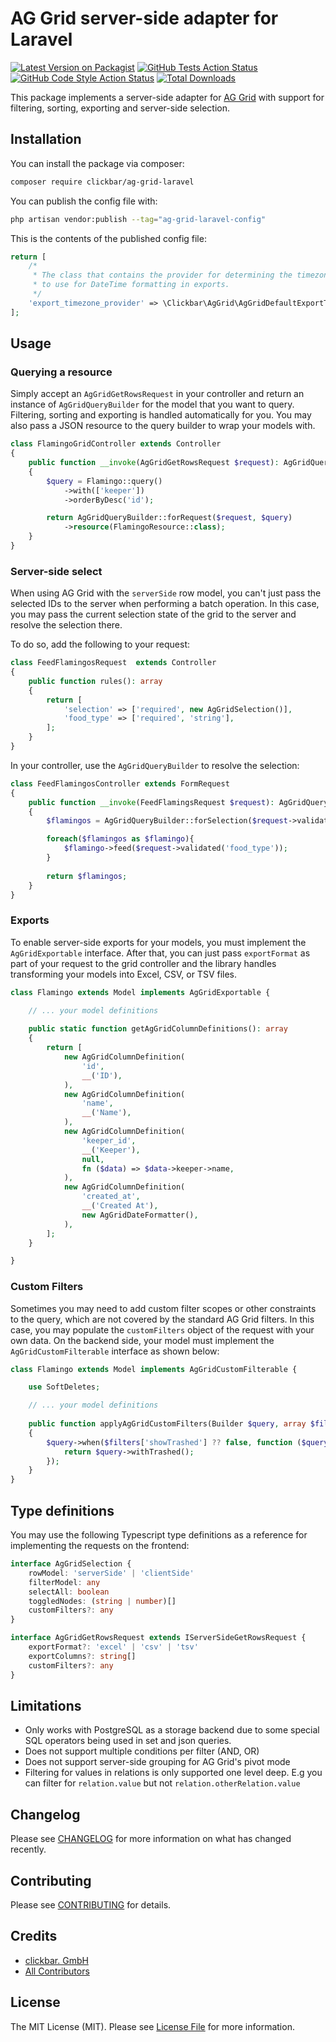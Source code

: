# AG Grid server-side adapter for Laravel

[![Latest Version on Packagist](https://img.shields.io/packagist/v/clickbar/ag-grid-laravel.svg?style=flat-square)](https://packagist.org/packages/clickbar/ag-grid-laravel)
[![GitHub Tests Action Status](https://img.shields.io/github/actions/workflow/status/clickbar/ag-grid-laravel/run-tests.yml?branch=main&label=tests&style=flat-square)](https://github.com/clickbar/ag-grid-laravel/actions?query=workflow%3Arun-tests+branch%3Amain)
[![GitHub Code Style Action Status](https://img.shields.io/github/actions/workflow/status/clickbar/ag-grid-laravel/fix-php-code-style-issues.yml?branch=main&label=code%20style&style=flat-square)](https://github.com/clickbar/ag-grid-laravel/actions?query=workflow%3A"Fix+PHP+code+style+issues"+branch%3Amain)
[![Total Downloads](https://img.shields.io/packagist/dt/clickbar/ag-grid-laravel.svg?style=flat-square)](https://packagist.org/packages/clickbar/ag-grid-laravel)

This package implements a server-side adapter for [AG Grid](https://www.ag-grid.com/) with support for filtering, sorting, exporting and server-side selection.

## Installation

You can install the package via composer:

```bash
composer require clickbar/ag-grid-laravel
```

You can publish the config file with:

```bash
php artisan vendor:publish --tag="ag-grid-laravel-config"
```

This is the contents of the published config file:

```php
return [
    /*
     * The class that contains the provider for determining the timezone 
     * to use for DateTime formatting in exports.
     */
    'export_timezone_provider' => \Clickbar\AgGrid\AgGridDefaultExportTimezoneProvider::class
];
```

## Usage

### Querying a resource

Simply accept an `AgGridGetRowsRequest` in your controller and return an instance of `AgGridQueryBuilder` for the model that you want to query. 
Filtering, sorting and exporting is handled automatically for you. You may also pass a JSON resource to the query builder to wrap your models with.

```php
class FlamingoGridController extends Controller
{
    public function __invoke(AgGridGetRowsRequest $request): AgGridQueryBuilder
    {
        $query = Flamingo::query()
            ->with(['keeper'])
            ->orderByDesc('id');

        return AgGridQueryBuilder::forRequest($request, $query)
            ->resource(FlamingoResource::class);
    }
}
```

### Server-side select

When using AG Grid with the `serverSide` row model, you can't just pass the selected IDs to the server when performing a batch operation.
In this case, you may pass the current selection state of the grid to the server and resolve the selection there.

To do so, add the following to your request:

```php
class FeedFlamingosRequest  extends Controller
{
    public function rules(): array
    {
        return [
            'selection' => ['required', new AgGridSelection()],
            'food_type' => ['required', 'string'],
        ];
    }
}
```

In your controller, use the `AgGridQueryBuilder` to resolve the selection:

```php
class FeedFlamingosController extends FormRequest
{
    public function __invoke(FeedFlamingsRequest $request): AgGridQueryBuilder
    {
        $flamingos = AgGridQueryBuilder::forSelection($request->validated('selection'))->get();

        foreach($flamingos as $flamingo){
            $flamingo->feed($request->validated('food_type'));
        }
        
        return $flamingos;
    }
}
```

### Exports

To enable server-side exports for your models, you must implement the `AgGridExportable` interface. 
After that, you can just pass `exportFormat` as part of your request to the grid controller and the library handles transforming your models into Excel, CSV, or TSV files.

```php
class Flamingo extends Model implements AgGridExportable {

    // ... your model definitions
    
    public static function getAgGridColumnDefinitions(): array
    {
        return [
            new AgGridColumnDefinition(
                'id',
                __('ID'),
            ),
            new AgGridColumnDefinition(
                'name',
                __('Name'),
            ),
            new AgGridColumnDefinition(
                'keeper_id',
                __('Keeper'),
                null,
                fn ($data) => $data->keeper->name,
            ),
            new AgGridColumnDefinition(
                'created_at',
                __('Created At'),
                new AgGridDateFormatter(),
            ),
        ];
    }

}
```

### Custom Filters

Sometimes you may need to add custom filter scopes or other constraints to the query, 
which are not covered by the standard AG Grid filters. In this case, you may populate the `customFilters` object of the request with your own data.
On the backend side, your model must implement the `AgGridCustomFilterable` interface as shown below:

```php
class Flamingo extends Model implements AgGridCustomFilterable {

    use SoftDeletes;

    // ... your model definitions
    
    public function applyAgGridCustomFilters(Builder $query, array $filters): void
    {
        $query->when($filters['showTrashed'] ?? false, function ($query) {
            return $query->withTrashed();
        });
    }
}
```

## Type definitions

You may use the following Typescript type definitions as a reference 
for implementing the requests on the frontend:

```typescript
interface AgGridSelection {
    rowModel: 'serverSide' | 'clientSide'
    filterModel: any
    selectAll: boolean
    toggledNodes: (string | number)[]
    customFilters?: any
}

interface AgGridGetRowsRequest extends IServerSideGetRowsRequest {
    exportFormat?: 'excel' | 'csv' | 'tsv'
    exportColumns?: string[]
    customFilters?: any
}
```

## Limitations

- Only works with PostgreSQL as a storage backend due to some special SQL operators being used in set and json queries.
- Does not support multiple conditions per filter (AND, OR)
- Does not support server-side grouping for AG Grid's pivot mode
- Filtering for values in relations is only supported one level deep. E.g you can filter for `relation.value` but not `relation.otherRelation.value` 

## Changelog

Please see [CHANGELOG](CHANGELOG.md) for more information on what has changed recently.

## Contributing

Please see [CONTRIBUTING](CONTRIBUTING.md) for details.

## Credits

- [clickbar. GmbH](https://github.com/clickbar)
- [All Contributors](../../contributors)

## License

The MIT License (MIT). Please see [License File](LICENSE.md) for more information.
